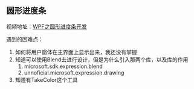 ﻿## 圆形进度条

视频地址：[WPF之圆形进度条开发](https://www.bilibili.com/video/BV1VB4y1i7RT/?share_source=copy_web&vd_source=1faf6f8be863497a8aa161f8493e14d2)

遇到的困难点：

1. 如何将用户窗体在主界面上显示出来，我还没有掌握
2. 知道可以使用Blend去进行设计，但是为什么引入那两个库，以及库的作用
   1. microsoft.sdk.expression.blend
   2. unnoficial.microsoft.expression.drawing
3. 知道有TakeColor这个工具
